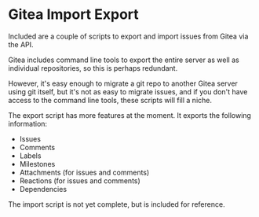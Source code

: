 # Gitea Import Export

Included are a couple of scripts to export and import issues from Gitea via the API.

Gitea includes command line tools to export the entire server as well as individual repositories, so this is perhaps redundant.

However, it's easy enough to migrate a git repo to another Gitea server using git itself, but it's not as easy to migrate issues, and if you don't have access to the command line tools, these scripts will fill a niche.

The export script has more features at the moment. It exports the following information:

- Issues
- Comments
- Labels
- Milestones
- Attachments (for issues and comments)
- Reactions (for issues and comments)
- Dependencies

The import script is not yet complete, but is included for reference.
